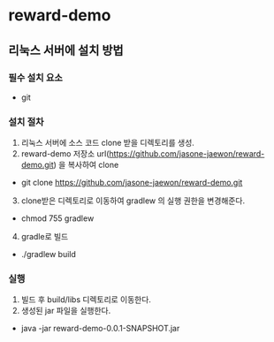 # reward-demo
## 리눅스 서버에 설치 방법
### 필수 설치 요소
* git
### 설치 절차
1. 리눅스 서버에 소스 코드 clone 받을 디렉토리를 생성.
2. reward-demo 저장소 url(https://github.com/jasone-jaewon/reward-demo.git) 을 복사하여 clone
  * git clone https://github.com/jasone-jaewon/reward-demo.git
3. clone받은 디렉토리로 이동하여 gradlew 의 실행 권한을 변경해준다.
  * chmod 755 gradlew
4. gradle로 빌드
  * ./gradlew build

### 실행
1. 빌드 후 build/libs 디렉토리로 이동한다.
2. 생성된 jar 파일을 실행한다.
  * java -jar reward-demo-0.0.1-SNAPSHOT.jar

